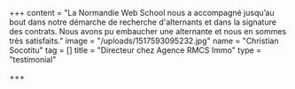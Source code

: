 +++
content = "La Normandie Web School nous a accompagné jusqu’au bout dans notre démarche de recherche d'alternants et dans la signature des contrats. Nous avons pu embaucher une alternante et nous en sommes très satisfaits."
image = "/uploads/1517593095232.jpg"
name = "Christian Socotitu"
tag = []
title = "Directeur chez Agence RMCS Immo"
type = "testimonial"

+++

